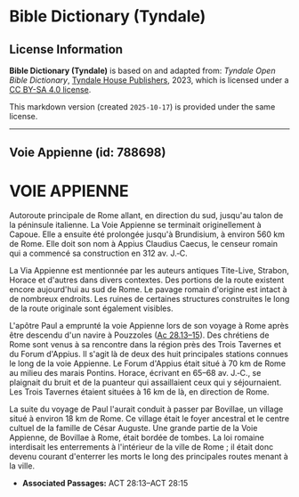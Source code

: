 # Bible Dictionary (Tyndale)

## License Information

**Bible Dictionary (Tyndale)** is based on and adapted from: _Tyndale Open Bible Dictionary_, [Tyndale House Publishers](https://tyndaleopenresources.com/), 2023, which is licensed under a [CC BY-SA 4.0 license](https://creativecommons.org/licenses/by-sa/4.0/legalcode.en).

This markdown version (created `2025-10-17`) is provided under the same license.



--------------------------------

## Voie Appienne (id: 788698)

VOIE APPIENNE
=============

Autoroute principale de Rome allant, en direction du sud, jusqu'au talon de la péninsule italienne. La Voie Appienne se terminait originellement à Capoue. Elle a ensuite été prolongée jusqu'à Brundisium, à environ 560 km de Rome. Elle doit son nom à Appius Claudius Caecus, le censeur romain qui a commencé sa construction en 312 av. J.‑C.

La Via Appienne est mentionnée par les auteurs antiques Tite\-Live, Strabon, Horace et d'autres dans divers contextes. Des portions de la route existent encore aujourd'hui au sud de Rome. Le pavage romain d'origine est intact à de nombreux endroits. Les ruines de certaines structures construites le long de la route originale sont également visibles.

L'apôtre Paul a emprunté la voie Appienne lors de son voyage à Rome après être descendu d'un navire à Pouzzoles ([Ac 28\.13–15](https://ref.ly/Acts28:13-Acts28:15)). Des chrétiens de Rome sont venus à sa rencontre dans la région près des Trois Tavernes et du Forum d'Appius. Il s'agit là de deux des huit principales stations connues le long de la voie Appienne. Le Forum d'Appius était situé à 70 km de Rome au milieu des marais Pontins. Horace, écrivant en 65–68 av. J.‑C., se plaignait du bruit et de la puanteur qui assaillaient ceux qui y séjournaient. Les Trois Tavernes étaient situées à 16 km de là, en direction de Rome.

La suite du voyage de Paul l'aurait conduit à passer par Bovillae, un village situé à environ 18 km de Rome. Ce village était le foyer ancestral et le centre cultuel de la famille de César Auguste. Une grande partie de la Voie Appienne, de Bovillae à Rome, était bordée de tombes. La loi romaine interdisait les enterrements à l'intérieur de la ville de Rome ; il était donc devenu courant d'enterrer les morts le long des principales routes menant à la ville.

* **Associated Passages:** ACT 28:13–ACT 28:15

